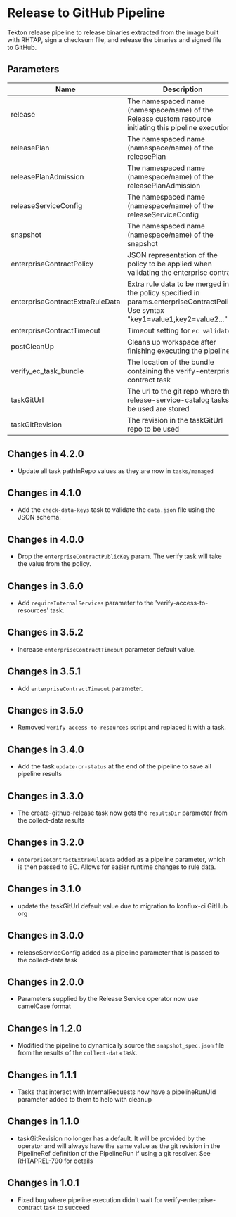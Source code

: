 # Release to GitHub Pipeline

Tekton release pipeline to release binaries extracted from the image built with RHTAP, sign a checksum file, and release the binaries and signed file to GitHub.

## Parameters

| Name                      | Description                                                           | Optional | Default value |
|---------------------------|-----------------------------------------------------------------------|----------|---------------|
| release                   | The namespaced name (namespace/name) of the Release custom resource initiating this pipeline execution | No | - |
| releasePlan               | The namespaced name (namespace/name) of the releasePlan               | No       | -             |
| releasePlanAdmission      | The namespaced name (namespace/name) of the releasePlanAdmission      | No       | -             |
| releaseServiceConfig      | The namespaced name (namespace/name) of the releaseServiceConfig      | No       | -             |
| snapshot                  | The namespaced name (namespace/name) of the snapshot                  | No       | -             |
| enterpriseContractPolicy        | JSON representation of the policy to be applied when validating the enterprise contract | No | - |
| enterpriseContractExtraRuleData | Extra rule data to be merged into the policy specified in params.enterpriseContractPolicy. Use syntax "key1=value1,key2=value2..." |  Yes | pipeline_intention=release | 
| enterpriseContractTimeout       | Timeout setting for `ec validate`                               | Yes       | 40m0s        |
| postCleanUp               | Cleans up workspace after finishing executing the pipeline            | Yes       | true         |
| verify_ec_task_bundle     | The location of the bundle containing the verify-enterprise-contract task | No    | -            |      
| taskGitUrl                | The url to the git repo where the release-service-catalog tasks to be used are stored | Yes | https://github.com/konflux-ci/release-service-catalog.git |
| taskGitRevision           | The revision in the taskGitUrl repo to be used                        | No        | -            |

## Changes in 4.2.0
* Update all task pathInRepo values as they are now in `tasks/managed`

## Changes in 4.1.0
* Add the `check-data-keys` task to validate the `data.json` file using the JSON schema.

## Changes in 4.0.0
* Drop the `enterpriseContractPublicKey` param. The verify task will take the value from the policy.

## Changes in 3.6.0
* Add `requireInternalServices` parameter to the 'verify-access-to-resources' task.

## Changes in 3.5.2
* Increase `enterpriseContractTimeout` parameter default value.

## Changes in 3.5.1
* Add `enterpriseContractTimeout` parameter.

## Changes in 3.5.0
* Removed `verify-access-to-resources` script and replaced it with a task.

## Changes in 3.4.0
- Add the task `update-cr-status` at the end of the pipeline to save all pipeline results

## Changes in 3.3.0
* The create-github-release task now gets the `resultsDir` parameter from the collect-data results

## Changes in 3.2.0
* `enterpriseContractExtraRuleData` added as a pipeline parameter, which is
  then passed to EC. Allows for easier runtime changes to rule data.

## Changes in 3.1.0
* update the taskGitUrl default value due to migration
  to konflux-ci GitHub org

## Changes in 3.0.0
* releaseServiceConfig added as a pipeline parameter that is passed to the collect-data task

## Changes in 2.0.0
* Parameters supplied by the Release Service operator now use camelCase format

## Changes in 1.2.0
* Modified the pipeline to dynamically source the `snapshot_spec.json`
  file from the results of the `collect-data` task.

## Changes in 1.1.1
* Tasks that interact with InternalRequests now have a pipelineRunUid parameter added to them to help with cleanup

## Changes in 1.1.0
* taskGitRevision no longer has a default. It will be provided by the operator and will always have the same value as
  the git revision in the PipelineRef definition of the PipelineRun if using a git resolver. See RHTAPREL-790 for details

## Changes in 1.0.1
* Fixed bug where pipeline execution didn't wait for verify-enterprise-contract task to succeed
